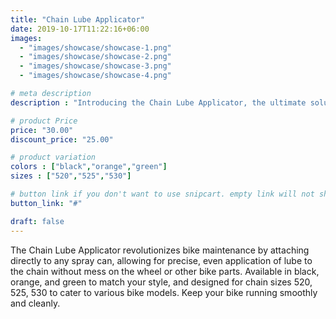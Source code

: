 ```yaml
---
title: "Chain Lube Applicator"
date: 2019-10-17T11:22:16+06:00
images: 
  - "images/showcase/showcase-1.png"
  - "images/showcase/showcase-2.png"
  - "images/showcase/showcase-3.png"
  - "images/showcase/showcase-4.png"

# meta description
description : "Introducing the Chain Lube Applicator, the ultimate solution for a mess-free lubrication process. Designed for bikers who value maintenance efficiency and cleanliness. Fits all spray can sizes and available in multiple chain sizes."

# product Price
price: "30.00"
discount_price: "25.00"

# product variation
colors : ["black","orange","green"]
sizes : ["520","525","530"]

# button link if you don't want to use snipcart. empty link will not show button
button_link: "#"

draft: false
---
```


The Chain Lube Applicator revolutionizes bike maintenance by attaching directly to any spray can, allowing for precise, even application of lube to the chain without mess on the wheel or other bike parts. Available in black, orange, and green to match your style, and designed for chain sizes 520, 525, 530 to cater to various bike models. Keep your bike running smoothly and cleanly.
